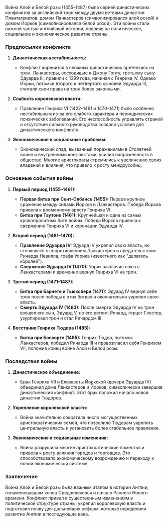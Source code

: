Война Алой и Белой розы (1455–1487) была серией династических конфликтов за английский трон между двумя ветвями династии Плантагенетов: домом Ланкастеров (символизировался алой розой) и домом Йорков (символизировался белой розой). Эти войны стали важной частью английской истории, повлияв на политическое, социальное и экономическое развитие страны.

### Предпосылки конфликта

1. **Династическая нестабильность:**
   - Конфликт коренится в сложных династических претензиях на трон. Ланкастеры, восходящие к Джону Гонту, третьему сыну Эдуарда III, правили с 1399 года, начиная с Генриха IV. Однако Йорки, потомки второго и четвертого сыновей Эдуарда III, считали свои права на трон более законными.

2. **Слабость королевской власти:**
   - Правление Генриха VI (1422–1461 и 1470–1471) было особенно нестабильным из-за его слабого характера и периодических психических заболеваний. Его неспособность управлять страной и отсутствие сильного руководства создали условия для династического конфликта.

3. **Экономические и социальные проблемы:**
   - Экономический спад, вызванный поражениями в Столетней войне и внутренними конфликтами, усилил напряженность в обществе. Многие аристократы стремились к увеличению своих владений и влияния, что привело к росту междоусобиц.

### Основные события войны

1. **Первый период (1455–1461):**
   - **Первая битва при Сент-Олбансе (1455):** Первое крупное сражение между силами Йорков и Ланкастеров. Победа Йорков привела к временному аресту Генриха VI.
   - **Битва при Таутоне (1461):** Крупнейшая и одна из самых кровопролитных битв войны. Победа Йорков привела к свержению Генриха VI и коронации Эдуарда IV.

2. **Второй период (1461–1470):**
   - **Правление Эдуарда IV:** Эдуард IV укрепил свою власть, но столкнулся с сопротивлением Ланкастеров и предательством Ричарда Невилла, графа Уорика (известного как "делатель королей").
   - **Свержение Эдуарда IV (1470):** Уорик заключил союз с Ланкастерами и временно вернул Генриха VI на трон.

3. **Третий период (1471–1487):**
   - **Битва при Барнете и Тьюксбери (1471):** Эдуард IV вернул себе трон после победы в этих битвах и окончательно укрепил свою власть.
   - **Смерть Эдуарда IV (1483):** После смерти Эдуарда IV на трон взошел его сын, Эдуард V, но его регент, Ричард, герцог Глостер, узурпировал трон и стал Ричардом III.

4. **Восстание Генриха Тюдора (1485):**
   - **Битва при Босворте (1485):** Генрих Тюдор, потомок Ланкастеров, победил Ричарда III и провозгласил себя Генрихом VII, положив конец войне Алой и Белой розы.

### Последствия войны

1. **Династическое объединение:**
   - Брак Генриха VII и Елизаветы Йоркской (дочери Эдуарда IV) объединил дома Ланкастеров и Йорков, символически завершив династический конфликт. Этот брак положил начало новой династии Тюдоров.

2. **Укрепление королевской власти:**
   - Война значительно сократила число могущественных аристократических семей, что позволило Тюдорам укрепить центральную власть и установить более стабильное правление.

3. **Экономические и социальные изменения:**
   - Война разрушила многие аристократические поместья и привела к росту влияния городов и торговцев. Это способствовало экономическому возрождению и переходу к новой экономической системе.

### Заключение

Война Алой и Белой розы была важным этапом в истории Англии, ознаменовавшим конец Средневековья и начало Раннего Нового времени. Конфликт привел к существенным изменениям в политической структуре страны, укрепил королевскую власть и подготовил почву для дальнейших реформ, которые определили развитие Англии в последующие века.